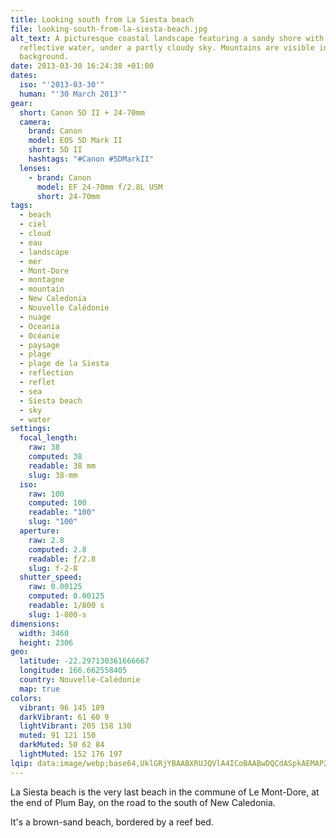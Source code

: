 ```yaml
---
title: Looking south from La Siesta beach
file: looking-south-from-la-siesta-beach.jpg
alt_text: A picturesque coastal landscape featuring a sandy shore with rocks and
  reflective water, under a partly cloudy sky. Mountains are visible in the
  background.
date: 2013-03-30 16:24:38 +01:00
dates:
  iso: "'2013-03-30'"
  human: "'30 March 2013'"
gear:
  short: Canon 5D II + 24-70mm
  camera:
    brand: Canon
    model: EOS 5D Mark II
    short: 5D II
    hashtags: "#Canon #5DMarkII"
  lenses:
    - brand: Canon
      model: EF 24-70mm f/2.8L USM
      short: 24-70mm
tags:
  - beach
  - ciel
  - cloud
  - eau
  - landscape
  - mer
  - Mont-Dore
  - montagne
  - mountain
  - New Caledonia
  - Nouvelle Calédonie
  - nuage
  - Oceania
  - Océanie
  - paysage
  - plage
  - plage de la Siesta
  - reflection
  - reflet
  - sea
  - Siesta beach
  - sky
  - water
settings:
  focal_length:
    raw: 38
    computed: 38
    readable: 38 mm
    slug: 38-mm
  iso:
    raw: 100
    computed: 100
    readable: "100"
    slug: "100"
  aperture:
    raw: 2.8
    computed: 2.8
    readable: ƒ/2.8
    slug: f-2-8
  shutter_speed:
    raw: 0.00125
    computed: 0.00125
    readable: 1/800 s
    slug: 1-800-s
dimensions:
  width: 3460
  height: 2306
geo:
  latitude: -22.297130361666667
  longitude: 166.662558405
  country: Nouvelle-Calédonie
  map: true
colors:
  vibrant: 96 145 189
  darkVibrant: 61 60 9
  lightVibrant: 205 158 130
  muted: 91 121 150
  darkMuted: 50 62 84
  lightMuted: 152 176 197
lqip: data:image/webp;base64,UklGRjYBAABXRUJQVlA4ICoBAABwDQCdASpkAEMAP2WixVizLSivNfSqMmAsiWMAzj3egYrR0G+ThJJJnWNnzKSDmdyQ8uBlK5PRh0v3LsRqbEAWbbt0gYwbi0KdXF4O483IC6bEOUt1ZPl9X29TFswD0wGj1HUN9RET0DFQSzU0KdwQ6UemGAD0q94v+igfuI30+OZl4Ik/y08qVgQLBospqURZZX67BoZw6AO5b8g95F+pkWq2iE+Jwkv3j0PBy4rpgktgP0ZZULn3KB0M8KK46svCh4e3o6Dxq4I5YJeLtbsa6BHPRnqbwoQaGvwEUyFcNbXYH/W4ENULidGumXKOkPpPbU+7U/vnPTIwAZpqLMNcU2mYwNb+2fsaqlndhFxQ1bMZm+aabBhCeCzgeSmyrhGM3W+FbLKbAAAA
---
```


La Siesta beach is the very last beach in the commune of Le Mont-Dore, at the end of Plum Bay, on the road to the south of New Caledonia.

It's a brown-sand beach, bordered by a reef bed.

